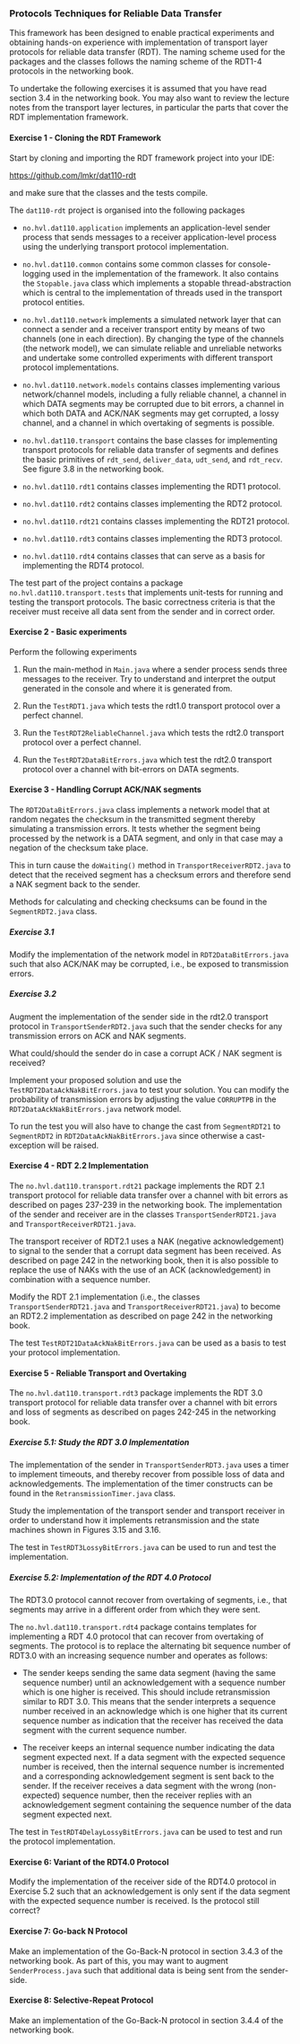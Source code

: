 ### Protocols Techniques for Reliable Data Transfer

This framework has been designed to enable practical experiments and obtaining hands-on experience with implementation of transport layer protocols for reliable data transfer (RDT). The naming scheme used for the packages and the classes follows the naming scheme of the RDT1-4 protocols in the networking book.

To undertake the following exercises it is assumed that you have read section 3.4 in the networking book. You may also want to review the lecture notes from the transport layer lectures, in particular the parts that cover the RDT implementation framework.

#### Exercise 1 - Cloning the RDT Framework

Start by cloning and importing the RDT framework project into your IDE:

https://github.com/lmkr/dat110-rdt

and make sure that the classes and the tests compile.

The `dat110-rdt` project is organised into the following packages

- `no.hvl.dat110.application` implements an application-level sender process that sends messages to a receiver application-level process using the underlying transport protocol implementation.

- `no.hvl.dat110.common` contains some common classes for console-logging used in the implementation of the framework. It also contains the `Stopable.java` class which implements a stopable thread-abstraction which is central to the implementation of threads used in the transport protocol entities.

- `no.hvl.dat110.network` implements a simulated network layer that can connect a sender and a receiver transport entity by means of two channels (one in each direction). By changing the type of the channels (the network model), we can simulate reliable and unreliable networks and undertake some controlled experiments with different transport protocol implementations.

- `no.hvl.dat110.network.models` contains classes implementing various network/channel models, including a fully reliable channel, a channel in which DATA segments may be corrupted due to bit errors, a channel in which both DATA and ACK/NAK segments may get corrupted, a lossy channel, and a channel in which overtaking of segments is possible.

- `no.hvl.dat110.transport` contains the base classes for implementing transport protocols for reliable data transfer of segments and defines the basic primitives of `rdt_send`, `deliver_data`, `udt_send`, and `rdt_recv`. See figure 3.8 in the networking book.

- `no.hvl.dat110.rdt1` contains classes implementing the RDT1 protocol.

- `no.hvl.dat110.rdt2` contains classes implementing the RDT2 protocol.

- `no.hvl.dat110.rdt21` contains classes implementing the RDT21 protocol.

- `no.hvl.dat110.rdt3` contains classes implementing the RDT3 protocol.

- `no.hvl.dat110.rdt4` contains classes that can serve as a basis for implementing the RDT4 protocol.

The test part of the project contains a package `no.hvl.dat110.transport.tests` that implements unit-tests for running and testing the transport protocols. The basic correctness criteria is that the receiver must receive all data sent from the sender and in correct order.

#### Exercise 2 - Basic experiments

Perform the following experiments

1. Run the main-method in `Main.java` where a sender process sends three messages to the receiver. Try to understand and interpret the output generated in the console and where it is generated from.

2. Run the `TestRDT1.java` which tests the rdt1.0 transport protocol over a perfect channel.

3. Run the `TestRDT2ReliableChannel.java` which tests the rdt2.0 transport protocol over a perfect channel.

4. Run the `TestRDT2DataBitErrors.java` which test the rdt2.0 transport protocol over a channel with bit-errors on DATA segments.

#### Exercise 3 - Handling Corrupt ACK/NAK segments

The `RDT2DataBitErrors.java` class implements a network model that at random negates the checksum in the transmitted segment thereby simulating a transmission errors. It tests whether the segment being processed by the network is a DATA segment, and only in that case may a negation of the checksum take place.  

This in turn cause the `doWaiting()` method in `TransportReceiverRDT2.java` to detect that the received segment has a checksum errors and therefore send a NAK segment back to the sender.

Methods for calculating and checking checksums can be found in the `SegmentRDT2.java` class.

##### Exercise 3.1

Modify the implementation of the network model in `RDT2DataBitErrors.java` such that also ACK/NAK may be corrupted, i.e., be exposed to transmission errors.

##### Exercise 3.2

Augment the implementation of the sender side in the rdt2.0 transport protocol in `TransportSenderRDT2.java` such that the sender checks for any transmission errors on ACK and NAK segments.

What could/should the sender do in case a corrupt ACK / NAK segment is received?

Implement your proposed solution and use the `TestRDT2DataAckNakBitErrors.java` to test your solution. You can modify the probability of transmission errors by adjusting the value `CORRUPTPB` in the `RDT2DataAckNakBitErrors.java` network model.

To run the test you will also have to change the cast from `SegmentRDT21` to `SegmentRDT2` in `RDT2DataAckNakBitErrors.java` since otherwise a cast-exception will be raised.

#### Exercise 4 - RDT 2.2 Implementation

The  `no.hvl.dat110.transport.rdt21` package  implements the RDT 2.1 transport protocol for reliable data transfer over a channel with bit errors as described on pages 237-239 in the networking book. The implementation of the sender and receiver are in the classes `TransportSenderRDT21.java` and `TransportReceiverRDT21.java`.

The transport receiver of RDT2.1 uses a NAK (negative acknowledgement) to signal to the sender that a corrupt data segment has been received. As described on page 242 in the networking book, then it is also possible to replace the use of NAKs with the use of an ACK (acknowledgement) in combination with a sequence number.

Modify the RDT 2.1 implementation (i.e., the classes `TransportSenderRDT21.java` and `TransportReceiverRDT21.java`) to become an RDT2.2 implementation as described on page 242 in the networking book.

The test `TestRDT21DataAckNakBitErrors.java` can be used as a basis to test your protocol implementation.

#### Exercise 5 - Reliable Transport and Overtaking

The  `no.hvl.dat110.transport.rdt3` package implements the RDT 3.0 transport protocol for reliable data transfer over a channel with bit errors and loss of segments as described on pages 242-245 in the networking book.

##### Exercise 5.1: Study the RDT 3.0 Implementation

The implementation of the sender in `TransportSenderRDT3.java` uses a timer to implement timeouts, and thereby recover from possible loss of data and acknowledgements. The implementation of the timer constructs can be found in the `RetransmissionTimer.java` class.

Study the implementation of the transport sender and transport receiver in order to understand how it implements retransmission and the state machines shown in Figures 3.15 and 3.16.

The test in `TestRDT3LossyBitErrors.java` can be used to run and test the implementation.  

##### Exercise 5.2: Implementation of the RDT 4.0 Protocol

The RDT3.0 protocol cannot recover from overtaking of segments, i.e., that segments may arrive in a different order from which they were sent.

The `no.hvl.dat110.transport.rdt4` package contains templates for implementing a RDT 4.0 protocol that can recover from overtaking of segments. The protocol is to replace the alternating bit sequence number of RDT3.0 with an increasing sequence number and operates as follows:

- The sender keeps sending the same data segment (having the same sequence number) until an acknowledgement with a sequence number which is one higher is received. This should include retransmission similar to RDT 3.0. This means that the sender interprets a sequence number received in an acknowledge which is one higher that its current sequence number as indication that the receiver has received the data segment with the current sequence number.

- The receiver keeps an internal sequence number indicating the data segment expected next. If a data segment with the expected sequence number is received, then the internal sequence number is incremented and a corresponding acknowledgement segment is sent back to the sender. If the receiver receives a data segment with the wrong (non-expected) sequence number, then the receiver replies with an acknowledgement segment containing the sequence number of the data segment expected next.

The test in `TestRDT4DelayLossyBitErrors.java` can be used to test and run the protocol implementation.

#### Exercise 6: Variant of the RDT4.0 Protocol

Modify the implementation of the receiver side of the RDT4.0 protocol in Exercise 5.2 such that an acknowledgement is only sent if the data segment with the expected sequence number is received. Is the protocol still correct?

#### Exercise 7: Go-back N Protocol

Make an implementation of the Go-Back-N protocol in section 3.4.3 of the networking book. As part of this, you may want to augment `SenderProcess.java` such that additional data is being sent from the sender-side.

#### Exercise 8: Selective-Repeat Protocol

Make an implementation of the Go-Back-N protocol in section 3.4.4 of the networking book.
